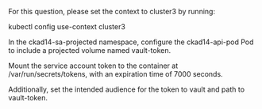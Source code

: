 For this question, please set the context to cluster3 by running:

kubectl config use-context cluster3

In the ckad14-sa-projected namespace, configure the ckad14-api-pod Pod to include a projected volume named vault-token.

Mount the service account token to the container at /var/run/secrets/tokens, with an expiration time of 7000 seconds.

Additionally, set the intended audience for the token to vault and path to vault-token.
